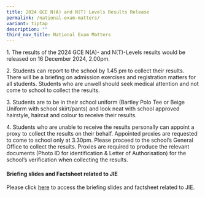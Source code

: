 ```yaml
---
title: 2024 GCE N(A) and N(T) Levels Results Release
permalink: /national-exam-matters/
variant: tiptap
description: ""
third_nav_title: National Exam Matters
---
```

<p>1. The results of the 2024 GCE N(A)- and N(T)-Levels results would be
released on 16 December 2024, 2.00pm.</p>
<p>2. Students can report to the school by 1.45 pm to collect their results.
There will be a briefing on admission exercises and registration matters
for all students. Students who are unwell should seek medical attention
and not come to school to collect the results.</p>
<p>3. Students are to be in their school uniform (Bartley Polo Tee or Beige
Uniform with school skirt/pants) and look neat with school approved hairstyle,
haircut and colour to receive their results.</p>
<p>4. Students who are unable to receive the results personally can appoint
a proxy to collect the results on their behalf. Appointed proxies are requested
to come to school only at 3.30pm. Please proceed to the school’s General
Office to collect the results. Proxies are required to produce the relevant
documents (Photo ID for identification &amp; Letter of Authorisation) for
the school’s verification when collecting the results.</p>
<p></p>
<h4>Briefing slides and Factsheet related to JIE</h4>
<p>Please click <a href="https://drive.google.com/drive/folders/1Mdp195747nBabyE72Zl8L97qkW1K0-Gq?usp=drive_link" rel="noopener nofollow" target="_blank"><u>here</u></a> to
access the briefing slides and factsheet related to JIE.</p>